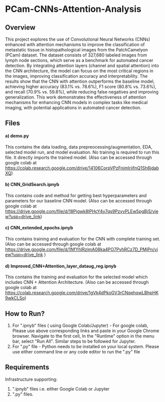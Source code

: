 # PCam-CNNs-Attention-Analysis

## Overview 
This project explores the use of Convolutional Neural Networks (CNNs) enhanced with attention mechanisms to improve the classification of metastatic tissue in histopathological images from the PatchCamelyon (PCam) dataset. The dataset consists of 327,680 labeled images from lymph node sections, which serve as a benchmark for automated cancer detection. By integrating attention layers (channel and spatial attention) into the CNN architecture, the model can focus on the most critical regions in the images, improving classification accuracy and interpretability. The results show that the CNN with attention outperforms the baseline model, achieving higher accuracy (83.1% vs. 78.6%), F1 score (80.8% vs. 73.6%), and recall (70.9% vs. 59.8%), while reducing false negatives and improving generalization. This work demonstrates the effectiveness of attention mechanisms for enhancing CNN models in complex tasks like medical imaging, with potential applications in automated cancer detection. 

## Files 

#### a) demo.py
This contains the data loading, data prepreocessing/augmentation, EDA, selected model run, and model evaluation. No training is required to run this file. It directly imports the trained model. (Also can be accessed through google colab at https://colab.research.google.com/drive/14106CorpVPzFnjmIrjifnQ1Sh6jdabXQ)

#### b) CNN_GridSearch.ipnyb
This contains code and method for getting best hyperparameters and parameters for our baseline CNN model. (Also can be accessed through google colab at https://drive.google.com/file/d/18Pjgwk8lPHcY4y7qs9PzvvPLEw5pgBjS/view?usp=drive_link)

#### c) CNN_extended_epochs.ipnyb 
This contains training and evaluation for the CNN with complete training set. (Also can be accessed through google colab at https://drive.google.com/file/d/1NfYhlRzimA08ka4PO7PvhRCz7D_PMjPn/view?usp=drive_link )

#### d) Improved_CNN+Attention_layer_dataug_reg.ipnyb 
This contains the training and evaluation for the selected model which includes CNN + Attention Architecture. (Also can be accessed through google colab at https://colab.research.google.com/drive/1gVk4dPkoGV3rCNqehqwLBhpHK9wkCLSo)

## How to Run?
1. For ".ipnyb" files ( using Google Colab/Jupyter) - For google colab, Please use above corresponding links and paste in your Google Chrome browser. Navigate to the first cell, In the "Runtime" option in the menu bar, select "Run All". Similar steps to be followed for Jupyter.
2. For ".py" file - Python needs to be installed on your local system. Please use either command line or any code editor to run the ".py" file
   
## Requirements 
Infrastructure supporting:
1. ".ipnyb" files i.e. either Google Colab or Jupyter
2. ".py" files.


